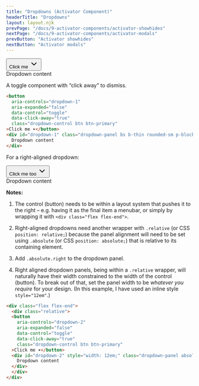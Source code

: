 ```yaml
---
title: "Dropdowns (Activator Component)"
headerTitle: "Dropdowns"
layout: layout.njk
prevPage: "/docs/9-activator-components/activator-showhides"
nextPage: "/docs/9-activator-components/activator-modals"
prevButton: "Activator showhides"
nextButton: "Activator modals"
---
```


<div class="mb-3">
  <button
    aria-controls="dropdown-1"
    aria-expanded="false"
    data-control="toggle"
    data-click-away="true"
    class="dropdown-control btn btn-primary"
  >Click me <svg xmlns="http://www.w3.org/2000/svg" class="icon icon-tabler icon-tabler-chevron-down" width="24" height="24" viewBox="0 0 24 24" stroke-width="2" stroke="currentColor" fill="none" stroke-linecap="round" stroke-linejoin="round"><path stroke="none" d="M0 0h24v24H0z" fill="none"/><polyline points="6 9 12 15 18 9" /></svg>
  </button>
  <div id="dropdown-1" class="dropdown-panel bs b-thin rounded-sm p-block bg-color-background">
    Dropdown content
  </div>
</div>

A toggle component with “click away” to dismiss.

```html
<button
  aria-controls="dropdown-1"
  aria-expanded="false"
  data-control="toggle"
  data-click-away="true"
  class="dropdown-control btn btn-primary"
>Click me ▾</button>
<div id="dropdown-1" class="dropdown-panel bs b-thin rounded-sm p-block bg-color-background">
  Dropdown content
</div>
```

For a right-aligned dropdown:

<div class="flex flex-end mb-3">
<div class="relative">
<button
  aria-controls="dropdown-2"
  aria-expanded="false"
  data-control="toggle"
  data-click-away="true"
  class="dropdown-control btn btn-primary"
>Click me too <svg xmlns="http://www.w3.org/2000/svg" class="icon icon-tabler icon-tabler-chevron-down" width="24" height="24" viewBox="0 0 24 24" stroke-width="2" stroke="currentColor" fill="none" stroke-linecap="round" stroke-linejoin="round"><path stroke="none" d="M0 0h24v24H0z" fill="none"/><polyline points="6 9 12 15 18 9" /></svg></button>
<div id="dropdown-2" class="dropdown-panel absolute right bs b-thin rounded-sm p-block bg-color-background" style="width: 12em;">
  Dropdown content
</div>
</div>
</div>

**Notes:**

1. The control (button) needs to be within a layout system that pushes it to the right – e.g. having it as the final item a menubar, or simply by wrapping it with `<div class="flex flex-end">`.

2. Right-aligned dropdowns need another wrapper with `.relative` (or CSS `position: relative;`) because the panel alignment will need to be set using `.absolute` (or CSS `position: absolute;`) that is relative to its containing element.

3. Add `.absolute.right` to the dropdown panel.

4. Right aligned dropdown panels, being within a `.relative` wrapper, will naturally have their width constrained to the width of the control (button). To break out of that, set the panel width to be _whatever you require_ for your design. (In this example, I have used an inline style `style="12em"`.)

```html
<div class="flex flex-end">
  <div class="relative">
  <button
    aria-controls="dropdown-2"
    aria-expanded="false"
    data-control="toggle"
    data-click-away="true"
    class="dropdown-control btn btn-primary"
  >Click me ▾</button>
  <div id="dropdown-2" style="width: 12em;" class="dropdown-panel absolute position-right bs b-thin rounded-sm p-block bg-color-background">
    Dropdown content
  </div>
  </div>
</div>
```